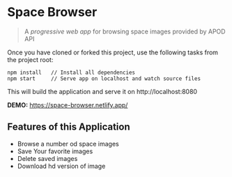 # Space Browser

> A _progressive web app_ for browsing space images provided by APOD API

Once you have cloned or forked this project, use the following tasks from the project root:

```
npm install   // Install all dependencies
npm start     // Serve app on localhost and watch source files
```

This will build the application and serve it on http://localhost:8080

**DEMO:** https://space-browser.netlify.app/

## Features of this Application

- Browse a number od space images
- Save Your favorite images
- Delete saved images
- Download hd version of image
